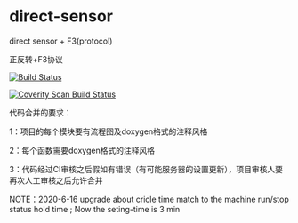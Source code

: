# direct-sensor
direct sensor + F3(protocol)

   正反转+F3协议 



[![Build Status](https://travis-ci.com/loodao/helloworld.svg?branch=master)](https://travis-ci.com/loodao/helloworld)

<a href="https://scan.coverity.com/projects/soway-code-direct-sensor">
  <img alt="Coverity Scan Build Status"
       src="https://scan.coverity.com/projects/20845/badge.svg"/>
</a>

代码合并的要求：
 
   1：项目的每个模块要有流程图及doxygen格式的注释风格
   
   2：每个函数需要doxygen格式的注释风格
   
   3：代码经过CI审核之后假如有错误（有可能服务器的设置更新），项目审核人要再次人工审核之后允许合并


NOTE：2020-6-16 upgrade  about cricle time match to the machine run/stop status hold time ; Now the seting-time is 3 min 

